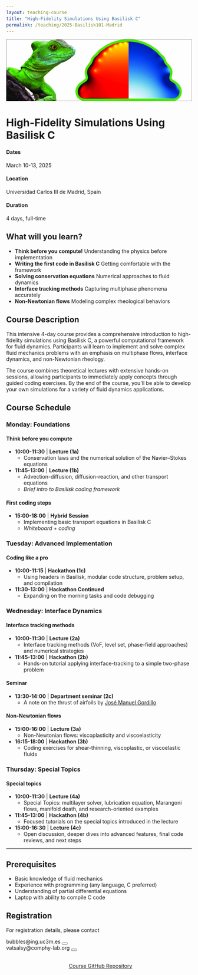 ```yaml
---
layout: teaching-course
title: "High-Fidelity Simulations Using Basilisk C"
permalink: /teaching/2025-Basilisk101-Madrid
---
```


<div class="course-image">
  <img src="/assets/images/teaching/basilisk-madrid-banner.jpg" alt="High-Fidelity Simulations Using Basilisk C" loading="lazy">
</div>

# High-Fidelity Simulations Using Basilisk C

<div class="course-details">
  <div class="course-details__item">
    <h4><i class="fa-solid fa-calendar-days"></i> Dates</h4>
    <p>March 10-13, 2025</p>
  </div>
  <div class="course-details__item">
    <h4><i class="fa-solid fa-location-dot"></i> Location</h4>
    <p>Universidad Carlos III de Madrid, Spain</p>
  </div>
  <div class="course-details__item">
    <h4><i class="fa-solid fa-clock"></i> Duration</h4>
    <p>4 days, full-time</p>
  </div>
</div>

## What will you learn?

- **Think before you compute!** Understanding the physics before implementation
- **Writing the first code in Basilisk C** Getting comfortable with the framework
- **Solving conservation equations** Numerical approaches to fluid dynamics
- **Interface tracking methods** Capturing multiphase phenomena accurately
- **Non-Newtonian flows** Modeling complex rheological behaviors

## Course Description

This intensive 4-day course provides a comprehensive introduction to high-fidelity simulations using Basilisk C, a powerful computational framework for fluid dynamics. Participants will learn to implement and solve complex fluid mechanics problems with an emphasis on multiphase flows, interface dynamics, and non-Newtonian rheology.

The course combines theoretical lectures with extensive hands-on sessions, allowing participants to immediately apply concepts through guided coding exercises. By the end of the course, you'll be able to develop your own simulations for a variety of fluid dynamics applications.

## Course Schedule

### Monday: Foundations
#### Think before you compute
- **10:00-11:30** | **Lecture (1a)**
  - Conservation laws and the numerical solution of the Navier–Stokes equations
- **11:45-13:00** | **Lecture (1b)**
  - Advection-diffusion, diffusion-reaction, and other transport equations
  - *Brief intro to Basilisk coding framework*

#### First coding steps
- **15:00-18:00** | **Hybrid Session**
  - Implementing basic transport equations in Basilisk C
  - *Whiteboard + coding*

### Tuesday: Advanced Implementation
#### Coding like a pro
- **10:00-11:15** | **Hackathon (1c)**
  - Using headers in Basilisk, modular code structure, problem setup, and compilation
- **11:30-13:00** | **Hackathon Continued**
  - Expanding on the morning tasks and code debugging

### Wednesday: Interface Dynamics
#### Interface tracking methods
- **10:00-11:30** | **Lecture (2a)**
  - Interface tracking methods (VoF, level set, phase-field approaches) and numerical strategies
- **11:45-13:00** | **Hackathon (2b)**
  - Hands-on tutorial applying interface-tracking to a simple two-phase problem

#### Seminar
- **13:30-14:00** | **Department seminar (2c)**
  - A note on the thrust of airfoils by [José Manuel Gordillo](https://scholar.google.com/citations?user=14wOsewAAAAJ&hl=en&inst=5726176096060060532&oi=ao)

#### Non-Newtonian flows
- **15:00-16:00** | **Lecture (3a)**
  - Non-Newtonian flows: viscoplasticity and viscoelasticity
- **16:15-18:00** | **Hackathon (3b)**
  - Coding exercises for shear-thinning, viscoplastic, or viscoelastic fluids

### Thursday: Special Topics
#### Special topics
- **10:00-11:30** | **Lecture (4a)**
  - Special Topics: multilayer solver, lubrication equation, Marangoni flows, manifold death, and research-oriented examples
- **11:45-13:00** | **Hackathon (4b)**
  - Focused tutorials on the special topics introduced in the lecture
- **15:00-16:30** | **Lecture (4c)**
  - Open discussion, deeper dives into advanced features, final code reviews, and next steps

---

## Prerequisites

- Basic knowledge of fluid mechanics
- Experience with programming (any language, C preferred)
- Understanding of partial differential equations
- Laptop with ability to compile C code


## Registration

For registration details, please contact 
<div class="email-container">
    <span class="email-text">bubbles@ing.uc3m.es</span>
    <button class="copy-btn" onclick="copyEmail(this)" data-text="bubbles@ing.uc3m.es" aria-label="Copy email address bubbles@ing.uc3m.es">
        <i class="fas fa-copy"></i>
    </button>
</div>
<div class="email-container">
    <span class="email-text">vatsalsy@comphy-lab.org</span>
    <button class="copy-btn" onclick="copyEmail(this)" data-text="vatsalsy@comphy-lab.org" aria-label="Copy email address vatsalsy@comphy-lab.org">
        <i class="fas fa-copy"></i>
    </button>
</div>

<script>
function copyEmail(button) {
  const textToCopy = button.getAttribute('data-text');
  
  // Create a temporary textarea element to copy from
  const textarea = document.createElement('textarea');
  textarea.value = textToCopy;
  textarea.setAttribute('readonly', '');
  textarea.style.position = 'absolute';
  textarea.style.left = '-9999px';
  document.body.appendChild(textarea);
  
  // Select and copy the text
  textarea.select();
  document.execCommand('copy');
  
  // Remove the temporary element
  document.body.removeChild(textarea);
  
  // Show feedback
  const originalIcon = button.innerHTML;
  button.innerHTML = '<i class="fas fa-check"></i>';
  button.classList.add('copied');
  
  // Restore original state after a delay
  setTimeout(() => {
    button.innerHTML = originalIcon;
    button.classList.remove('copied');
  }, 2000);
}
</script>

<div style="margin-top: 2rem; text-align: center;">
  <a href="https://github.com/comphy-lab/Basilisk-101" class="course-card__link" target="_blank" aria-label="Course GitHub Repository">
    <i class="fa-brands fa-github" style="margin-right: 0.5rem; font-style: normal;"></i>Course GitHub Repository
  </a>
</div> 
